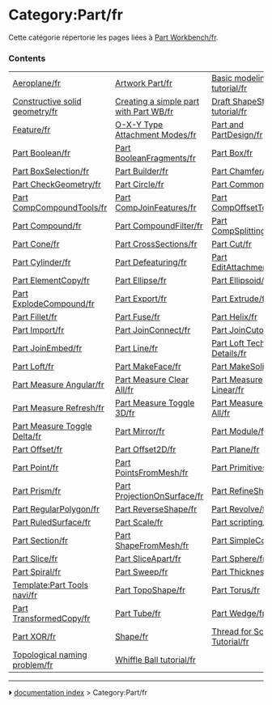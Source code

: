# Category:Part/fr
Cette catégorie répertorie les pages liées à [Part Workbench/fr](Part_Workbench/fr.md).

### Contents

|     |     |     |
| --- | --- | --- |
| [Aeroplane/fr](Aeroplane/fr.md) | [Artwork Part/fr](Artwork_Part/fr.md) | [Basic modeling tutorial/fr](Basic_modeling_tutorial/fr.md) |
| [Constructive solid geometry/fr](Constructive_solid_geometry/fr.md) | [Creating a simple part with Part WB/fr](Creating_a_simple_part_with_Part_WB/fr.md) | [Draft ShapeString tutorial/fr](Draft_ShapeString_tutorial/fr.md) |
| [Feature/fr](Feature/fr.md) | [O-X-Y Type Attachment Modes/fr](O-X-Y_Type_Attachment_Modes/fr.md) | [Part and PartDesign/fr](Part_and_PartDesign/fr.md) |
| [Part Boolean/fr](Part_Boolean/fr.md) | [Part BooleanFragments/fr](Part_BooleanFragments/fr.md) | [Part Box/fr](Part_Box/fr.md) |
| [Part BoxSelection/fr](Part_BoxSelection/fr.md) | [Part Builder/fr](Part_Builder/fr.md) | [Part Chamfer/fr](Part_Chamfer/fr.md) |
| [Part CheckGeometry/fr](Part_CheckGeometry/fr.md) | [Part Circle/fr](Part_Circle/fr.md) | [Part Common/fr](Part_Common/fr.md) |
| [Part CompCompoundTools/fr](Part_CompCompoundTools/fr.md) | [Part CompJoinFeatures/fr](Part_CompJoinFeatures/fr.md) | [Part CompOffsetTools/fr](Part_CompOffsetTools/fr.md) |
| [Part Compound/fr](Part_Compound/fr.md) | [Part CompoundFilter/fr](Part_CompoundFilter/fr.md) | [Part CompSplittingTools/fr](Part_CompSplittingTools/fr.md) |
| [Part Cone/fr](Part_Cone/fr.md) | [Part CrossSections/fr](Part_CrossSections/fr.md) | [Part Cut/fr](Part_Cut/fr.md) |
| [Part Cylinder/fr](Part_Cylinder/fr.md) | [Part Defeaturing/fr](Part_Defeaturing/fr.md) | [Part EditAttachment/fr](Part_EditAttachment/fr.md) |
| [Part ElementCopy/fr](Part_ElementCopy/fr.md) | [Part Ellipse/fr](Part_Ellipse/fr.md) | [Part Ellipsoid/fr](Part_Ellipsoid/fr.md) |
| [Part ExplodeCompound/fr](Part_ExplodeCompound/fr.md) | [Part Export/fr](Part_Export/fr.md) | [Part Extrude/fr](Part_Extrude/fr.md) |
| [Part Fillet/fr](Part_Fillet/fr.md) | [Part Fuse/fr](Part_Fuse/fr.md) | [Part Helix/fr](Part_Helix/fr.md) |
| [Part Import/fr](Part_Import/fr.md) | [Part JoinConnect/fr](Part_JoinConnect/fr.md) | [Part JoinCutout/fr](Part_JoinCutout/fr.md) |
| [Part JoinEmbed/fr](Part_JoinEmbed/fr.md) | [Part Line/fr](Part_Line/fr.md) | [Part Loft Technical Details/fr](Part_Loft_Technical_Details/fr.md) |
| [Part Loft/fr](Part_Loft/fr.md) | [Part MakeFace/fr](Part_MakeFace/fr.md) | [Part MakeSolid/fr](Part_MakeSolid/fr.md) |
| [Part Measure Angular/fr](Part_Measure_Angular/fr.md) | [Part Measure Clear All/fr](Part_Measure_Clear_All/fr.md) | [Part Measure Linear/fr](Part_Measure_Linear/fr.md) |
| [Part Measure Refresh/fr](Part_Measure_Refresh/fr.md) | [Part Measure Toggle 3D/fr](Part_Measure_Toggle_3D/fr.md) | [Part Measure Toggle All/fr](Part_Measure_Toggle_All/fr.md) |
| [Part Measure Toggle Delta/fr](Part_Measure_Toggle_Delta/fr.md) | [Part Mirror/fr](Part_Mirror/fr.md) | [Part Module/fr](Part_Module/fr.md) |
| [Part Offset/fr](Part_Offset/fr.md) | [Part Offset2D/fr](Part_Offset2D/fr.md) | [Part Plane/fr](Part_Plane/fr.md) |
| [Part Point/fr](Part_Point/fr.md) | [Part PointsFromMesh/fr](Part_PointsFromMesh/fr.md) | [Part Primitives/fr](Part_Primitives/fr.md) |
| [Part Prism/fr](Part_Prism/fr.md) | [Part ProjectionOnSurface/fr](Part_ProjectionOnSurface/fr.md) | [Part RefineShape/fr](Part_RefineShape/fr.md) |
| [Part RegularPolygon/fr](Part_RegularPolygon/fr.md) | [Part ReverseShape/fr](Part_ReverseShape/fr.md) | [Part Revolve/fr](Part_Revolve/fr.md) |
| [Part RuledSurface/fr](Part_RuledSurface/fr.md) | [Part Scale/fr](Part_Scale/fr.md) | [Part scripting/fr](Part_scripting/fr.md) |
| [Part Section/fr](Part_Section/fr.md) | [Part ShapeFromMesh/fr](Part_ShapeFromMesh/fr.md) | [Part SimpleCopy/fr](Part_SimpleCopy/fr.md) |
| [Part Slice/fr](Part_Slice/fr.md) | [Part SliceApart/fr](Part_SliceApart/fr.md) | [Part Sphere/fr](Part_Sphere/fr.md) |
| [Part Spiral/fr](Part_Spiral/fr.md) | [Part Sweep/fr](Part_Sweep/fr.md) | [Part Thickness/fr](Part_Thickness/fr.md) |
| [Template:Part Tools navi/fr](Template_Part_Tools_navi/fr.md) | [Part TopoShape/fr](Part_TopoShape/fr.md) | [Part Torus/fr](Part_Torus/fr.md) |
| [Part TransformedCopy/fr](Part_TransformedCopy/fr.md) | [Part Tube/fr](Part_Tube/fr.md) | [Part Wedge/fr](Part_Wedge/fr.md) |
| [Part XOR/fr](Part_XOR/fr.md) | [Shape/fr](Shape/fr.md) | [Thread for Screw Tutorial/fr](Thread_for_Screw_Tutorial/fr.md) |
| [Topological naming problem/fr](Topological_naming_problem/fr.md) | [Whiffle Ball tutorial/fr](Whiffle_Ball_tutorial/fr.md) |



---
⏵ [documentation index](../README.md) > Category:Part/fr
